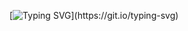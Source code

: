 [![Typing SVG](https://readme-typing-svg.herokuapp.com?color=%2336BCF7&vCenter=true&height=100&lines=Hello+there!;My+name+is+Diogo+Cavaleiro%2C;I'm+a+Software+Developer+student.)](https://git.io/typing-svg)
<!--

![Jokes Card](https://readme-jokes.vercel.app/api)
![Jokes Card](https://readme-jokes.vercel.app/api?bgColor=%23212529&textColor=%23ffddd2&qColor=%23f94144&aColor=%2390be6d&borderColor=%23f9c74f&codeColor=%23f9c74f)

-->


